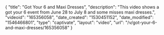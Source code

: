 {
    "title": "Got Your 6 and Maxi Dresses",
    "description": "This video shows a got your 6 event from June 28 to July 8 and some misses maxi dresses.",
    "videoid": "165356058",
    "date_created": "1530451152",
    "date_modified": "1546466801",
    "type": "captivate",
    "layout": "video",
    "url": "\/v\/got-your-6-and-maxi-dresses\/165356058"
}